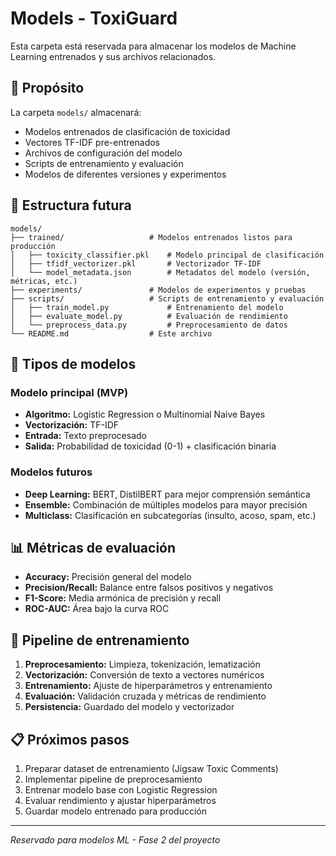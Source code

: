 # Models - ToxiGuard

Esta carpeta está reservada para almacenar los modelos de Machine Learning entrenados y sus archivos relacionados.

## 🎯 Propósito

La carpeta `models/` almacenará:

- Modelos entrenados de clasificación de toxicidad
- Vectores TF-IDF pre-entrenados
- Archivos de configuración del modelo
- Scripts de entrenamiento y evaluación
- Modelos de diferentes versiones y experimentos

## 📁 Estructura futura

```
models/
├── trained/                   # Modelos entrenados listos para producción
│   ├── toxicity_classifier.pkl    # Modelo principal de clasificación
│   ├── tfidf_vectorizer.pkl       # Vectorizador TF-IDF
│   └── model_metadata.json        # Metadatos del modelo (versión, métricas, etc.)
├── experiments/               # Modelos de experimentos y pruebas
├── scripts/                   # Scripts de entrenamiento y evaluación
│   ├── train_model.py             # Entrenamiento del modelo
│   ├── evaluate_model.py          # Evaluación de rendimiento
│   └── preprocess_data.py         # Preprocesamiento de datos
└── README.md                  # Este archivo
```

## 🤖 Tipos de modelos

### Modelo principal (MVP)

- **Algoritmo:** Logistic Regression o Multinomial Naive Bayes
- **Vectorización:** TF-IDF
- **Entrada:** Texto preprocesado
- **Salida:** Probabilidad de toxicidad (0-1) + clasificación binaria

### Modelos futuros

- **Deep Learning:** BERT, DistilBERT para mejor comprensión semántica
- **Ensemble:** Combinación de múltiples modelos para mayor precisión
- **Multiclass:** Clasificación en subcategorías (insulto, acoso, spam, etc.)

## 📊 Métricas de evaluación

- **Accuracy:** Precisión general del modelo
- **Precision/Recall:** Balance entre falsos positivos y negativos
- **F1-Score:** Media armónica de precisión y recall
- **ROC-AUC:** Área bajo la curva ROC

## 🔄 Pipeline de entrenamiento

1. **Preprocesamiento:** Limpieza, tokenización, lematización
2. **Vectorización:** Conversión de texto a vectores numéricos
3. **Entrenamiento:** Ajuste de hiperparámetros y entrenamiento
4. **Evaluación:** Validación cruzada y métricas de rendimiento
5. **Persistencia:** Guardado del modelo y vectorizador

## 📋 Próximos pasos

1. Preparar dataset de entrenamiento (Jigsaw Toxic Comments)
2. Implementar pipeline de preprocesamiento
3. Entrenar modelo base con Logistic Regression
4. Evaluar rendimiento y ajustar hiperparámetros
5. Guardar modelo entrenado para producción

---

_Reservado para modelos ML - Fase 2 del proyecto_
